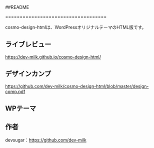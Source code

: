 ##README

===================================

 cosmo-design-htmlは、WordPressオリジナルテーマのHTML版です。

ライブレビュー
--------------

https://dev-milk.github.io/cosmo-design-html/

デザインカンプ
--------------------------
https://github.com/dev-milk/cosmo-design-html/blob/master/design-comp.pdf


WPテーマ
--------------------------



作者
------
devsugar：https://github.com/dev-milk


